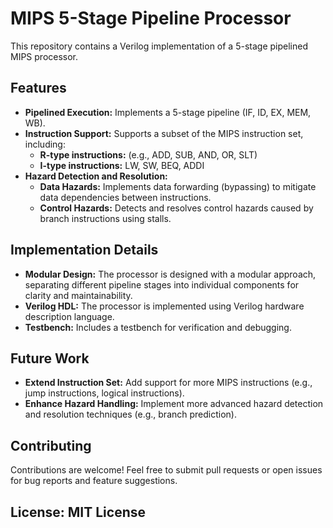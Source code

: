 # MIPS 5-Stage Pipeline Processor

This repository contains a Verilog implementation of a 5-stage pipelined MIPS processor. 

## Features

* **Pipelined Execution:** Implements a 5-stage pipeline (IF, ID, EX, MEM, WB).
* **Instruction Support:** Supports a subset of the MIPS instruction set, including:
    * **R-type instructions:**  (e.g., ADD, SUB, AND, OR, SLT)
    * **I-type instructions:** LW, SW, BEQ, ADDI
* **Hazard Detection and Resolution:**
    * **Data Hazards:**  Implements data forwarding (bypassing) to mitigate data dependencies between instructions.
    * **Control Hazards:**  Detects and resolves control hazards caused by branch instructions using stalls.

## Implementation Details

* **Modular Design:** The processor is designed with a modular approach, separating different pipeline stages into individual components for clarity and maintainability.
* **Verilog HDL:**  The processor is implemented using Verilog hardware description language.
* **Testbench:**  Includes a testbench for verification and debugging.

## Future Work

* **Extend Instruction Set:** Add support for more MIPS instructions (e.g., jump instructions, logical instructions).
* **Enhance Hazard Handling:** Implement more advanced hazard detection and resolution techniques (e.g., branch prediction).

## Contributing

Contributions are welcome! Feel free to submit pull requests or open issues for bug reports and feature suggestions.

## License: MIT License
